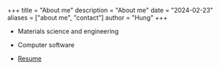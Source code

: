 +++
title = "About me"
description = "About me"
date = "2024-02-23"
aliases = ["about me", "contact"]
author = "Hung"
+++

- Materials science and engineering

- Computer software

- [Resume](https://csma777-my.sharepoint.com/:b:/g/personal/danielkai0802_csmatw_org/EYmKyFi34P1GrukKJKu28-MBplbTc8SEk49WXMxSaqow_A?e=2xLIWG)